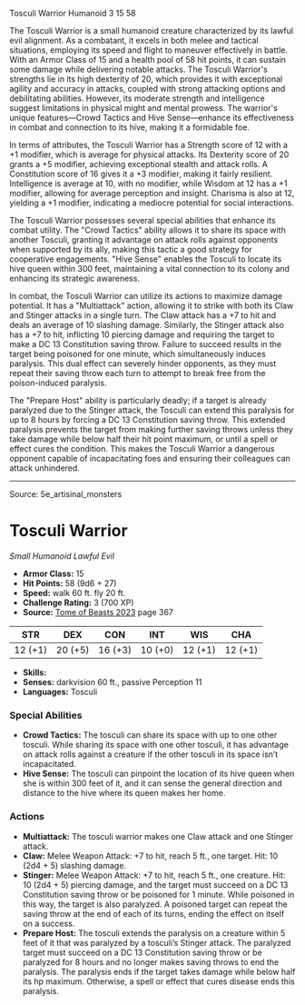 <MonsterName/>Tosculi Warrior</MonsterName>
<CreatureType/>Humanoid</CreatureType>
<CR/>3</CR>
<AC/>15</AC>
<HP/>58</HP>
<summary>The Tosculi Warrior is a small humanoid creature characterized by its lawful evil alignment. As a combatant, it excels in both melee and tactical situations, employing its speed and flight to maneuver effectively in battle. With an Armor Class of 15 and a health pool of 58 hit points, it can sustain some damage while delivering notable attacks. The Tosculi Warrior's strengths lie in its high dexterity of 20, which provides it with exceptional agility and accuracy in attacks, coupled with strong attacking options and debilitating abilities. However, its moderate strength and intelligence suggest limitations in physical might and mental prowess. The warrior's unique features—Crowd Tactics and Hive Sense—enhance its effectiveness in combat and connection to its hive, making it a formidable foe.</summary>

<detail>

In terms of attributes, the Tosculi Warrior has a Strength score of 12 with a +1 modifier, which is average for physical attacks. Its Dexterity score of 20 grants a +5 modifier, achieving exceptional stealth and attack rolls. A Constitution score of 16 gives it a +3 modifier, making it fairly resilient. Intelligence is average at 10, with no modifier, while Wisdom at 12 has a +1 modifier, allowing for average perception and insight. Charisma is also at 12, yielding a +1 modifier, indicating a mediocre potential for social interactions.

The Tosculi Warrior possesses several special abilities that enhance its combat utility. The "Crowd Tactics" ability allows it to share its space with another Tosculi, granting it advantage on attack rolls against opponents when supported by its ally, making this tactic a good strategy for cooperative engagements. "Hive Sense" enables the Tosculi to locate its hive queen within 300 feet, maintaining a vital connection to its colony and enhancing its strategic awareness.

In combat, the Tosculi Warrior can utilize its actions to maximize damage potential. It has a "Multiattack" action, allowing it to strike with both its Claw and Stinger attacks in a single turn. The Claw attack has a +7 to hit and deals an average of 10 slashing damage. Similarly, the Stinger attack also has a +7 to hit, inflicting 10 piercing damage and requiring the target to make a DC 13 Constitution saving throw. Failure to succeed results in the target being poisoned for one minute, which simultaneously induces paralysis. This dual effect can severely hinder opponents, as they must repeat their saving throw each turn to attempt to break free from the poison-induced paralysis.

The "Prepare Host" ability is particularly deadly; if a target is already paralyzed due to the Stinger attack, the Tosculi can extend this paralysis for up to 8 hours by forcing a DC 13 Constitution saving throw. This extended paralysis prevents the target from making further saving throws unless they take damage while below half their hit point maximum, or until a spell or effect cures the condition. This makes the Tosculi Warrior a dangerous opponent capable of incapacitating foes and ensuring their colleagues can attack unhindered.</detail>



---

Source: 5e_artisinal_monsters

# Tosculi Warrior

*Small* *Humanoid* *Lawful Evil*

- **Armor Class:** 15
- **Hit Points:** 58 (9d6 + 27)
- **Speed:** walk 60 ft. fly 20 ft.
- **Challenge Rating:** 3 (700 XP)
- **Source:** [Tome of Beasts 2023](https://koboldpress.com/kpstore/product/tome-of-beasts-1-2023-edition/) page 367

| STR | DEX | CON | INT | WIS | CHA |
| --- | --- | --- | --- | --- | --- |
| 12 (+1) | 20 (+5) | 16 (+3) | 10 (+0) | 12 (+1) | 12 (+1) |

- **Skills:** 
- **Senses:** darkvision 60 ft., passive Perception 11
- **Languages:** Tosculi

### Special Abilities

- **Crowd Tactics:** The tosculi can share its space with up to one other tosculi. While sharing its space with one other tosculi, it has advantage on attack rolls against a creature if the other tosculi in its space isn’t incapacitated.
- **Hive Sense:** The tosculi can pinpoint the location of its hive queen when she is within 300 feet of it, and it can sense the general direction and distance to the hive where its queen makes her home.

### Actions

- **Multiattack:** The tosculi warrior makes one Claw attack and one Stinger attack.
- **Claw:** Melee Weapon Attack: +7 to hit, reach 5 ft., one target. Hit: 10 (2d4 + 5) slashing damage.
- **Stinger:** Melee Weapon Attack: +7 to hit, reach 5 ft., one creature. Hit: 10 (2d4 + 5) piercing damage, and the target must succeed on a DC 13 Constitution saving throw or be poisoned for 1 minute. While poisoned in this way, the target is also paralyzed. A poisoned target can repeat the saving throw at the end of each of its turns, ending the effect on itself on a success.
- **Prepare Host:** The tosculi extends the paralysis on a creature within 5 feet of it that was paralyzed by a tosculi’s Stinger attack. The paralyzed target must succeed on a DC 13 Constitution saving throw or be paralyzed for 8 hours and no longer makes saving throws to end the paralysis. The paralysis ends if the target takes damage while below half its hp maximum. Otherwise, a spell or effect that cures disease ends this paralysis.



